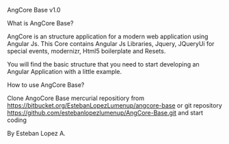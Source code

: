 AngCore Base v1.0

What is AngCore Base?

AngCore is an structure application for a modern web application using Angular Js. 
This Core contains Angular Js Libraries, Jquery, JQueryUi for special events, modernizr, Html5 boilerplate and Resets.

You will find the basic structure that you need to start developing an Angular Application with a little example.

How to use AngCore Base?

Clone AngoCore Base mercurial repositiory from https://bitbucket.org/EstebanLopezLumenup/angcore-base or git repository https://github.com/estebanlopezlumenup/AngCore-Base.git and start coding 




By Esteban Lopez A.